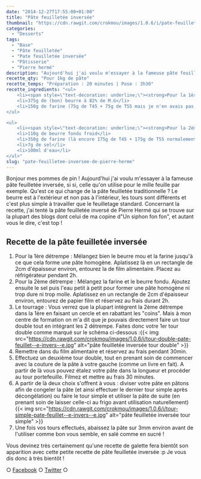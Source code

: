 ```yaml
---
date: "2014-12-27T17:55:00+01:00"
title: "Pâte feuilletée inversée"
thumbnail: "https://cdn.rawgit.com/crokmou/images/1.0.6/i/pate-feuillet--e-invers--e-recette-blog-crokmou.jpg"
categories:
  - "Desserts"
tags:
  - "Base"
  - "Pâte feuilletée"
  - "Pate feuilletée inversée"
  - "Pâtisserie"
  - "Pierre hermé"
description: "Aujourd'hui j'ai voulu m'essayer à la fameuse pâte feuilletée inversée et pour se faire j'ai tenté la recette du pâtissier Pierre Hermé"
recette_qty: "Pour 1kg de pâte"
recette_temps: "Préparation : 20 minutes | Pose : 3h30"
recette_ingredients: "<ul>
	<li><span style=\"text-decoration: underline;\"><strong>Pour la 1ère détrempe ou \"beurre manié\" :</strong></span></li>
	<li>375g de (bon) beurre à 82% de M.G</li>
	<li>150g de farine (75g de T45 + 75g de T55 mais je n'en avais pas donc j'ai tout fait avec la farine traditionnelle)</li>
</ul>

<ul>
	<li><span style=\"text-decoration: underline;\"><strong>Pour la 2ème détrempe :</strong></span></li>
	<li>110g de beurre fondu froid</li>
	<li>350g de farine (là encore 175g de T45 + 175g de T55 normalement)</li>
	<li>7g de sel</li>
	<li>100ml d'eau</li>
</ul>"
slug: "pate-feuilletee-inversee-de-pierre-herme"
---
```


Bonjour mes pommes de pin ! Aujourd'hui j'ai voulu m'essayer à la fameuse pâte feuilletée inversée, si si, celle qu'on utilise pour le mille feuille par exemple. Qu'est ce qui change de la pâte feuilletée traditionnelle ? Le beurre est à l'extérieur et non pas à l'intérieur, les tours sont différents et c'est plus simple à travailler que le feuilletage standard. Concernant la recette, j'ai tenté la pâte feuilletée inversé de Pierre Hermé qui se trouve sur la plupart des blogs dont celui de ma copine d"Un siphon fon fon", et autant vous le dire, c'est top !

## **Recette de la pâte feuilletée inversée**

1.  Pour la 1ère détrempe : Mélangez bien le beurre mou et la farine jusqu'à ce que cela forme une pâte homogène. Aplatissez là en un rectangle de 2cm d'épaisseur environ, entourez la de film alimentaire. Placez au réfrigérateur pendant 2h.
2.  Pour la 2ème détrempe : Mélangez la farine et le beurre fondu. Ajoutez ensuite le sel puis l'eau petit à petit pour former une pâte homogène ni trop dure ni trop molle. Aplatissez en un rectangle de 2cm d'épaisseur environ, entourez de papier film et réservez au frais durant 2h.
3.  Le tourrage : Vous verrez que la plupart intègrent la 2ème détrempe dans la 1ère en faisant un cercle et en rabattant les "coins". Mais à mon centre de formation on m'a dit que je pouvais directement faire un tour double tout en intégrant les 2 détrempe. Faites donc votre 1er tour double comme marqué sur le schéma ci-dessous :{{< img src="https://cdn.rawgit.com/crokmou/images/1.0.6/i/tour-double-pate-feuillet--e-invers--e.jpg" alt="pâte feuilletée inversée tour double" >}}
4.  Remettre dans du film alimentaire et réservez au frais pendant 30min.
5.  Effectuez un deuxième tour double, tout en prenant soin de commencer avec la couture de la pâte à votre gauche (comme un livre en fait). A partir de là vous pouvez étalez votre pâte dans la longueur et procéder au tour portefeuille. Filmez et mettre au frais 30 minutes.
6.  A partir de là deux choix s'offrent à vous : diviser votre pâte en pâtons afin de congeler la pâte (et ainsi effectuer le dernier tour simple après décongélation) ou faire le tour simple et utiliser la pâte de suite (en prenant soin de laisser celle-ci au frigo avant utilisation naturellement){{< img src="https://cdn.rawgit.com/crokmou/images/1.0.6/i/tour-simple-pate-feuillet--e-invers--e.jpg" alt="pâte feuilletée inversée tour simple" >}}
7.  Une fois vos tours effectués, abaissez la pâte sur 3mm environ avant de l'utiliser comme bon vous semble, en salé comme en sucré !

Vous devinez très certainement qu'une recette de galette fera bientôt son apparition avec cette petite recette de pâte feuilletée inversée :p Je vous dis donc à très bientôt !

○ [Facebook](https://www.facebook.com/crokmou.blog) ○ [Twitter](https://twitter.com/Crokmou) ○